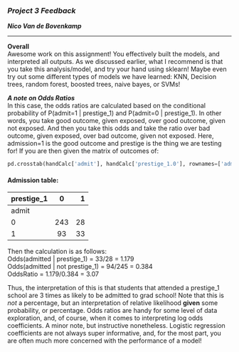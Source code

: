 ### ***Project 3 Feedback***

***Nico Van de Bovenkamp***

***

**Overall**  
Awesome work on this assignment! You effectively built the models, and interpreted all outputs. As we discussed earlier, what I recommend is that you take this analysis/model, and try your hand using sklearn! Maybe even try out some different types of models we have learned: KNN, Decision trees, random forest, boosted trees, naive bayes, or SVMs!

***A note on Odds Ratios***  
In this case, the odds ratios are calculated based on the conditional probability of P(admit=1 | prestige_1) and
P(admit=0 | prestige_1). In other words, you take good outcome, given exposed, over good outcome, given not exposed. And then you take this odds and take the ratio over bad outcome, given exposed, over bad outcome, given not exposed. Here, admission=1 is the good outcome and prestige is the thing we are testing for! If you are then given the matrix of outcomes of:  
```python
pd.crosstab(handCalc['admit'], handCalc['prestige_1.0'], rownames=['admit'])
```
#### Admission table:

| prestige_1        |  0            | 1     |
| -------------     |:-------------:| -----:|
| admit             |               |       |
| 0                 |   243         |  28   |
| 1                 |   93          |  33   |

Then the calculation is as follows:  
Odds(admitted | prestige_1) = 33/28 = 1.179  
Odds(admitted | not prestige_1) = 94/245 = 0.384      
OddsRatio = 1.179/0.384 = 3.07

Thus, the interpretation of this is that students that attended a prestige_1 school are 3 times as likely to be admitted to grad school! Note that this is _not_ a percentage, but an interpretation of relative likelihood **given** some probability, or percentage. Odds ratios are handy for some level of data exploration, and, of course, when it comes to interpreting log odds coefficients. A minor note, but instructive nonetheless. Logistic regression coefficients are not always super informative, and, for the most part, you are often much more concerned with the performance of a model!
